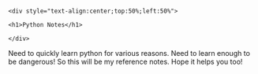 ```

<div style="text-align:center;top:50%;left:50%">

<h1>Python Notes</h1>

</div>
```



Need to quickly learn python for various reasons. Need to learn enough to be dangerous! So this will be my reference notes. Hope it helps you too!

